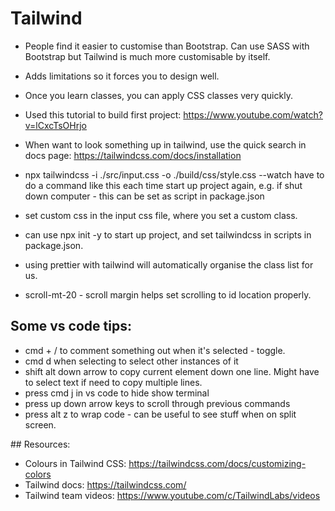 # Tailwind

- People find it easier to customise than Bootstrap. Can use SASS with Bootstrap but Tailwind is much more customisable by itself.
- Adds limitations so it forces you to design well.
- Once you learn classes, you can apply CSS classes very quickly.

- Used this tutorial to build first project: https://www.youtube.com/watch?v=lCxcTsOHrjo

- When want to look something up in tailwind, use the quick search in docs page: https://tailwindcss.com/docs/installation

- npx tailwindcss -i ./src/input.css -o ./build/css/style.css --watch have to do a command like this each time start up project again, e.g. if shut down computer - this can be set as script in package.json

- set custom css in the input css file, where you set a custom class.

- can use npx init -y to start up project, and set tailwindcss in scripts in package.json.

- using prettier with tailwind will automatically organise the class list for us.

- scroll-mt-20 - scroll margin helps set scrolling to id location properly.

## Some vs code tips:

- cmd + / to comment something out when it's selected - toggle.
- cmd d when selecting to select other instances of it
- shift alt down arrow to copy current element down one line. Might have to select text if need to copy multiple lines.
- press cmd j in vs code to hide show terminal
- press up down arrow keys to scroll through previous commands
- press alt z to wrap code - can be useful to see stuff when on split screen.

## Resources:

- Colours in Tailwind CSS: https://tailwindcss.com/docs/customizing-colors
- Tailwind docs: https://tailwindcss.com/
- Tailwind team videos: https://www.youtube.com/c/TailwindLabs/videos
